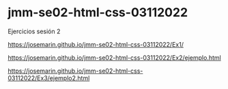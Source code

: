 # jmm-se02-html-css-03112022
Ejercicios sesión 2

https://josemarin.github.io/jmm-se02-html-css-03112022/Ex1/

https://josemarin.github.io/jmm-se02-html-css-03112022/Ex2/ejemplo.html

https://josemarin.github.io/jmm-se02-html-css-03112022/Ex3/ejemplo2.html
